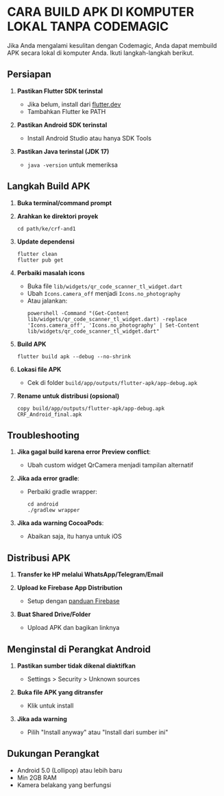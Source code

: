 # CARA BUILD APK DI KOMPUTER LOKAL TANPA CODEMAGIC

Jika Anda mengalami kesulitan dengan Codemagic, Anda dapat membuild APK secara lokal di komputer Anda. Ikuti langkah-langkah berikut.

## Persiapan

1. **Pastikan Flutter SDK terinstal**
   - Jika belum, install dari [flutter.dev](https://flutter.dev/docs/get-started/install)
   - Tambahkan Flutter ke PATH

2. **Pastikan Android SDK terinstal**
   - Install Android Studio atau hanya SDK Tools

3. **Pastikan Java terinstal (JDK 17)**
   - `java -version` untuk memeriksa

## Langkah Build APK

1. **Buka terminal/command prompt**

2. **Arahkan ke direktori proyek**
   ```
   cd path/ke/crf-and1
   ```

3. **Update dependensi**
   ```
   flutter clean
   flutter pub get
   ```

4. **Perbaiki masalah icons**
   - Buka file `lib/widgets/qr_code_scanner_tl_widget.dart`
   - Ubah `Icons.camera_off` menjadi `Icons.no_photography`
   - Atau jalankan:
     ```
     powershell -Command "(Get-Content lib/widgets/qr_code_scanner_tl_widget.dart) -replace 'Icons.camera_off', 'Icons.no_photography' | Set-Content lib/widgets/qr_code_scanner_tl_widget.dart"
     ```

5. **Build APK**
   ```
   flutter build apk --debug --no-shrink
   ```

6. **Lokasi file APK**
   - Cek di folder `build/app/outputs/flutter-apk/app-debug.apk`

7. **Rename untuk distribusi (opsional)**
   ```
   copy build/app/outputs/flutter-apk/app-debug.apk CRF_Android_final.apk
   ```

## Troubleshooting

1. **Jika gagal build karena error Preview conflict**:
   - Ubah custom widget QrCamera menjadi tampilan alternatif

2. **Jika ada error gradle**:
   - Perbaiki gradle wrapper:
     ```
     cd android
     ./gradlew wrapper
     ```

3. **Jika ada warning CocoaPods**:
   - Abaikan saja, itu hanya untuk iOS

## Distribusi APK

1. **Transfer ke HP melalui WhatsApp/Telegram/Email**

2. **Upload ke Firebase App Distribution**
   - Setup dengan [panduan Firebase](https://firebase.google.com/docs/app-distribution/android/distribute-console)

3. **Buat Shared Drive/Folder**
   - Upload APK dan bagikan linknya

## Menginstal di Perangkat Android

1. **Pastikan sumber tidak dikenal diaktifkan**
   - Settings > Security > Unknown sources

2. **Buka file APK yang ditransfer**
   - Klik untuk install

3. **Jika ada warning**
   - Pilih "Install anyway" atau "Install dari sumber ini"

## Dukungan Perangkat

- Android 5.0 (Lollipop) atau lebih baru
- Min 2GB RAM
- Kamera belakang yang berfungsi 